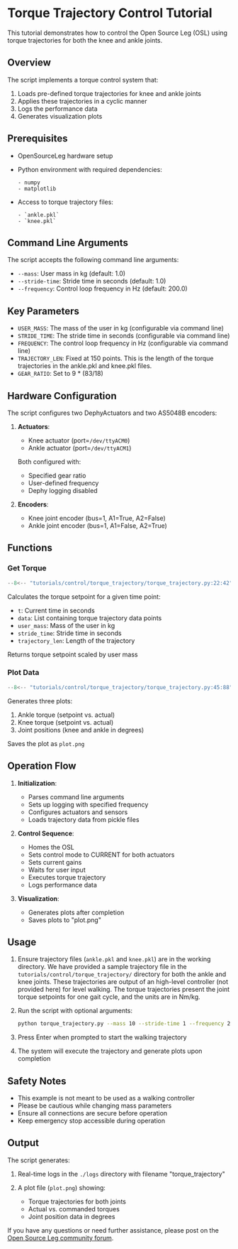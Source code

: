 # Torque Trajectory Control Tutorial

This tutorial demonstrates how to control the Open Source Leg (OSL) using torque trajectories for both the knee and ankle joints.

## Overview

The script implements a torque control system that:

1. Loads pre-defined torque trajectories for knee and ankle joints
2. Applies these trajectories in a cyclic manner
3. Logs the performance data
4. Generates visualization plots

## Prerequisites

- OpenSourceLeg hardware setup
- Python environment with required dependencies:

      - numpy
      - matplotlib

- Access to torque trajectory files:

      - `ankle.pkl`
      - `knee.pkl`

## Command Line Arguments

The script accepts the following command line arguments:

- `--mass`: User mass in kg (default: 1.0)
- `--stride-time`: Stride time in seconds (default: 1.0)
- `--frequency`: Control loop frequency in Hz (default: 200.0)

## Key Parameters

- `USER_MASS`: The mass of the user in kg (configurable via command line)
- `STRIDE_TIME`: The stride time in seconds (configurable via command line)
- `FREQUENCY`: The control loop frequency in Hz (configurable via command line)
- `TRAJECTORY_LEN`: Fixed at 150 points. This is the length of the torque trajectories in the ankle.pkl and knee.pkl files.
- `GEAR_RATIO`: Set to 9 * (83/18)

## Hardware Configuration

The script configures two DephyActuators and two AS5048B encoders:

1. **Actuators**:

      - Knee actuator (port=`/dev/ttyACM0`)
      - Ankle actuator (port=`/dev/ttyACM1`)

   Both configured with:

      - Specified gear ratio
      - User-defined frequency
      - Dephy logging disabled

2. **Encoders**:

      - Knee joint encoder (bus=1, A1=True, A2=False)
      - Ankle joint encoder (bus=1, A1=False, A2=True)

## Functions

### Get Torque

```python
--8<-- "tutorials/control/torque_trajectory/torque_trajectory.py:22:42"
```

Calculates the torque setpoint for a given time point:

- `t`: Current time in seconds
- `data`: List containing torque trajectory data points
- `user_mass`: Mass of the user in kg
- `stride_time`: Stride time in seconds
- `trajectory_len`: Length of the trajectory

Returns torque setpoint scaled by user mass

### Plot Data

```python
--8<-- "tutorials/control/torque_trajectory/torque_trajectory.py:45:88"
```

Generates three plots:

1. Ankle torque (setpoint vs. actual)
2. Knee torque (setpoint vs. actual)
3. Joint positions (knee and ankle in degrees)

Saves the plot as `plot.png`

## Operation Flow

1. **Initialization**:

      - Parses command line arguments
      - Sets up logging with specified frequency
      - Configures actuators and sensors
      - Loads trajectory data from pickle files

2. **Control Sequence**:

      - Homes the OSL
      - Sets control mode to CURRENT for both actuators
      - Sets current gains
      - Waits for user input
      - Executes torque trajectory
      - Logs performance data

3. **Visualization**:

      - Generates plots after completion
      - Saves plots to "plot.png"

## Usage

1. Ensure trajectory files (`ankle.pkl` and `knee.pkl`) are in the working directory.
   We have provided a sample trajectory file in the `tutorials/control/torque_trajectory/` directory for both the ankle and knee joints.
   These trajectories are output of an high-level controller (not provided here) for level walking.
   The torque trajectories present the joint torque setpoints for one gait cycle, and the units are in Nm/kg.

2. Run the script with optional arguments:
   ```bash
   python torque_trajectory.py --mass 10 --stride-time 1 --frequency 200
   ```
3. Press Enter when prompted to start the walking trajectory
4. The system will execute the trajectory and generate plots upon completion

## Safety Notes

- This example is not meant to be used as a walking controller
- Please be cautious while changing mass parameters
- Ensure all connections are secure before operation
- Keep emergency stop accessible during operation

## Output

The script generates:

1. Real-time logs in the `./logs` directory with filename "torque_trajectory"
2. A plot file (`plot.png`) showing:

      - Torque trajectories for both joints
      - Actual vs. commanded torques
      - Joint position data in degrees

If you have any questions or need further assistance, please post on the [Open Source Leg community forum](https://opensourceleg.org/community).
